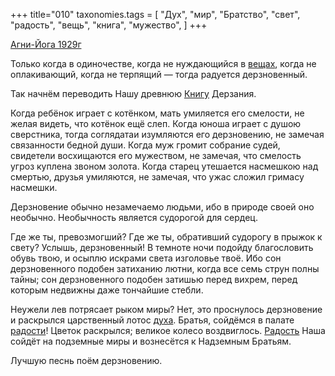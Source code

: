 +++
title="010"
taxonomies.tags = [
 "Дух",
 "мир",
 "Братство",
 "свет",
 "радость",
 "вещь",
 "книга",
 "мужество",
]
+++

[Агни-Йога 1929г](/agni/1929)

Только когда в одиночестве, когда не нуждающийся в [вещах](/tags/вещь), когда не оплакивающий, когда не терпящий — тогда радуется дерзновенный.   

Так начнём переводить Нашу древнюю [Книгу](/tags/книга) Дерзания.   

Когда ребёнок играет с котёнком, мать умиляется его смелости, не желая видеть, что котёнок ещё слеп. Когда юноша играет с душою сверстника, тогда соглядатаи изумляются его дерзновению, не замечая связанности бедной души. Когда муж громит собрание судей, свидетели восхищаются его мужеством, не замечая, что смелость угроз куплена звоном золота. Когда старец утешается насмешкою над смертью, друзья умиляются, не замечая, что ужас сложил гримасу насмешки.   

Дерзновение обычно незамечаемо людьми, ибо в природе своей оно необычно. Необычность является судорогой для сердец.   

Где же ты, превозмогший? Где же ты, обративший судорогу в прыжок к свету? Услышь, дерзновенный! В темноте ночи подойду благословить обувь твою, и осыплю искрами света изголовье твоё. Ибо сон дерзновенного подобен затиханию лютни, когда все семь струн полны тайны; сон дерзновенного подобен затишью перед вихрем, перед которым недвижны даже тончайшие стебли.   

Неужели лев потрясает рыком миры? Нет, это проснулось дерзновение и раскрылся царственный лотос [духа](/tags/Дух). Братья, сойдёмся в палате [радости](/tags/радость)! Цветок раскрылся; великое колесо воздвиглось. [Радость](/tags/радость) Наша сойдёт на подземные миры и вознесётся к Надземным Братьям.   

Лучшую песнь поём дерзновению.
